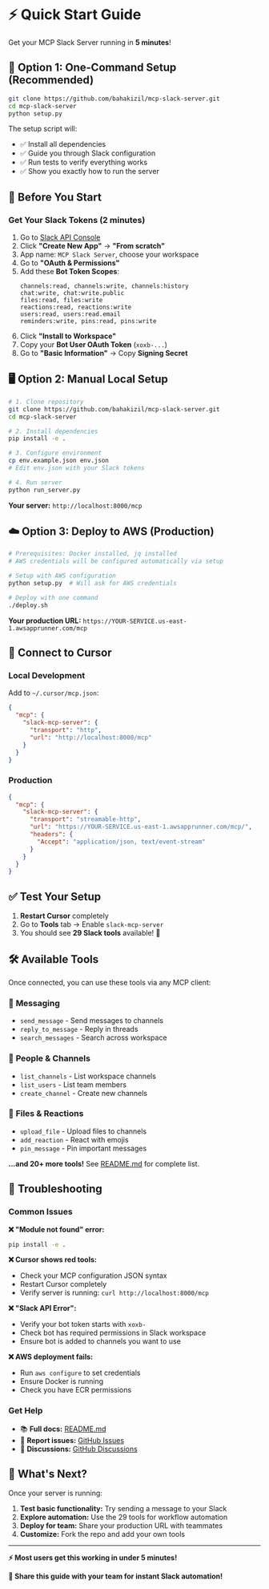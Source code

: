 # ⚡ Quick Start Guide

Get your MCP Slack Server running in **5 minutes**!

## 🚀 Option 1: One-Command Setup (Recommended)

```bash
git clone https://github.com/bahakizil/mcp-slack-server.git
cd mcp-slack-server
python setup.py
```

The setup script will:
- ✅ Install all dependencies
- ✅ Guide you through Slack configuration  
- ✅ Run tests to verify everything works
- ✅ Show you exactly how to run the server

## 🔑 Before You Start

### Get Your Slack Tokens (2 minutes)

1. Go to [Slack API Console](https://api.slack.com/apps)
2. Click **"Create New App"** → **"From scratch"**
3. App name: `MCP Slack Server`, choose your workspace
4. Go to **"OAuth & Permissions"**
5. Add these **Bot Token Scopes**:
   ```
   channels:read, channels:write, channels:history
   chat:write, chat:write.public  
   files:read, files:write
   reactions:read, reactions:write
   users:read, users:read.email
   reminders:write, pins:read, pins:write
   ```
6. Click **"Install to Workspace"**
7. Copy your **Bot User OAuth Token** (`xoxb-...`)
8. Go to **"Basic Information"** → Copy **Signing Secret**

## 🖥️ Option 2: Manual Local Setup

```bash
# 1. Clone repository
git clone https://github.com/bahakizil/mcp-slack-server.git
cd mcp-slack-server

# 2. Install dependencies  
pip install -e .

# 3. Configure environment
cp env.example.json env.json
# Edit env.json with your Slack tokens

# 4. Run server
python run_server.py
```

**Your server:** `http://localhost:8000/mcp`

## ☁️ Option 3: Deploy to AWS (Production)

```bash
# Prerequisites: Docker installed, jq installed
# AWS credentials will be configured automatically via setup

# Setup with AWS configuration
python setup.py  # Will ask for AWS credentials

# Deploy with one command
./deploy.sh
```

**Your production URL:** `https://YOUR-SERVICE.us-east-1.awsapprunner.com/mcp`

## 🔧 Connect to Cursor

### Local Development
Add to `~/.cursor/mcp.json`:
```json
{
  "mcp": {
    "slack-mcp-server": {
      "transport": "http",
      "url": "http://localhost:8000/mcp"
    }
  }
}
```

### Production
```json
{
  "mcp": {
    "slack-mcp-server": {
      "transport": "streamable-http", 
      "url": "https://YOUR-SERVICE.us-east-1.awsapprunner.com/mcp/",
      "headers": {
        "Accept": "application/json, text/event-stream"
      }
    }
  }
}
```

## ✅ Test Your Setup

1. **Restart Cursor** completely
2. Go to **Tools** tab → Enable `slack-mcp-server`
3. You should see **29 Slack tools** available! 🎉

## 🛠️ Available Tools

Once connected, you can use these tools via any MCP client:

### 📧 **Messaging**
- `send_message` - Send messages to channels
- `reply_to_message` - Reply in threads  
- `search_messages` - Search across workspace

### 👥 **People & Channels**  
- `list_channels` - List workspace channels
- `list_users` - List team members
- `create_channel` - Create new channels

### 📎 **Files & Reactions**
- `upload_file` - Upload files to channels
- `add_reaction` - React with emojis
- `pin_message` - Pin important messages

**...and 20+ more tools!** See [README.md](README.md) for complete list.

## 🐛 Troubleshooting

### Common Issues

**❌ "Module not found" error:**
```bash
pip install -e .
```

**❌ Cursor shows red tools:**
- Check your MCP configuration JSON syntax
- Restart Cursor completely
- Verify server is running: `curl http://localhost:8000/mcp`

**❌ "Slack API Error":**
- Verify your bot token starts with `xoxb-`
- Check bot has required permissions in Slack workspace
- Ensure bot is added to channels you want to use

**❌ AWS deployment fails:**
- Run `aws configure` to set credentials
- Ensure Docker is running
- Check you have ECR permissions

### Get Help

- 📚 **Full docs:** [README.md](README.md)
- 🐛 **Report issues:** [GitHub Issues](https://github.com/bahakizil/mcp-slack-server/issues)
- 💬 **Discussions:** [GitHub Discussions](https://github.com/bahakizil/mcp-slack-server/discussions)

## 🎯 What's Next?

Once your server is running:

1. **Test basic functionality:** Try sending a message to your Slack
2. **Explore automation:** Use the 29 tools for workflow automation  
3. **Deploy for team:** Share your production URL with teammates
4. **Customize:** Fork the repo and add your own tools

---

**⚡ Most users get this working in under 5 minutes!**

**🔗 Share this guide with your team for instant Slack automation!** 
